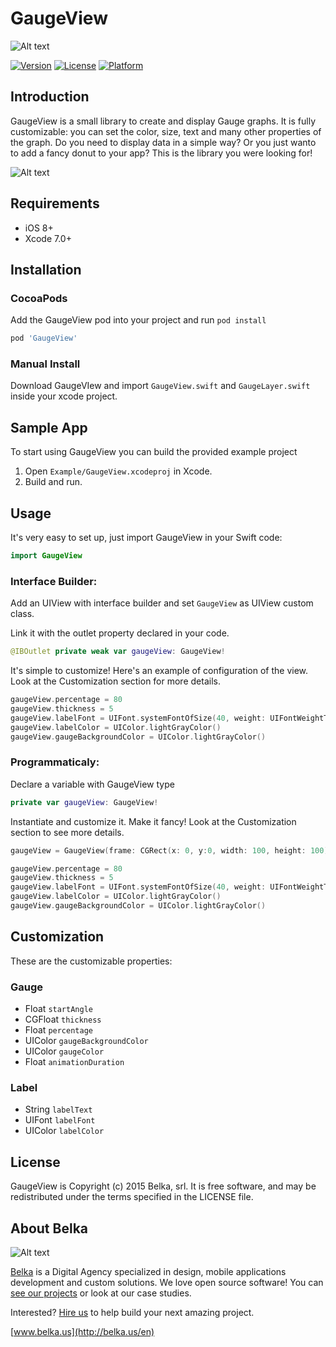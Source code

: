 # GaugeView

![Alt text](http://s4.postimg.org/c77hy8fpp/Gauge_View_Banner.png)

[![Version](https://img.shields.io/cocoapods/v/GaugeView.svg?style=flat)](http://cocoapods.org/pods/GaugeView)
[![License](https://img.shields.io/cocoapods/l/GaugeView.svg?style=flat)](http://cocoapods.org/pods/GaugeView)
[![Platform](https://img.shields.io/cocoapods/p/GaugeView.svg?style=flat)](http://cocoapods.org/pods/GaugeView)

## Introduction
GaugeView is a small library to create and display Gauge graphs. It is fully customizable: you can set the color, size, text and many other properties of the graph. Do you need to display data in a simple way? Or you just wanto to add a fancy donut to your app? This is the library you were looking for!


![Alt text](http://s8.postimg.org/x97nmfl4l/Simulator_Screen_Shot_02_nov_2015_19_32_43.png)

## Requirements
* iOS 8+
* Xcode 7.0+

## Installation 
### CocoaPods
Add the GaugeView pod into your project and run `pod install`
```ruby
pod 'GaugeView'
```
### Manual Install
Download GaugeVIew and import `GaugeView.swift` and `GaugeLayer.swift` inside your xcode project.

## Sample App
To start using GaugeView you can build the provided example project

1. Open `Example/GaugeView.xcodeproj` in Xcode.
2. Build and run.

## Usage
It's very easy to set up, just import GaugeView in your Swift code:
```swift
import GaugeView
```
### Interface Builder:
Add an UIView with interface builder and set `GaugeView` as UIView custom class.

Link it with the outlet property declared in your code.

```swift
@IBOutlet private weak var gaugeView: GaugeView!
```

It's simple to customize! Here's an example of configuration of the view. Look at the Customization section for more details.

```swift
gaugeView.percentage = 80
gaugeView.thickness = 5
gaugeView.labelFont = UIFont.systemFontOfSize(40, weight: UIFontWeightThin)
gaugeView.labelColor = UIColor.lightGrayColor()
gaugeView.gaugeBackgroundColor = UIColor.lightGrayColor()
```

### Programmaticaly:
Declare a variable with GaugeView type

```swift 
private var gaugeView: GaugeView!
``` 

Instantiate and customize it. Make it fancy! Look at the Customization section to see more details.

```swift
gaugeView = GaugeView(frame: CGRect(x: 0, y:0, width: 100, height: 100)

gaugeView.percentage = 80
gaugeView.thickness = 5
gaugeView.labelFont = UIFont.systemFontOfSize(40, weight: UIFontWeightThin)
gaugeView.labelColor = UIColor.lightGrayColor()
gaugeView.gaugeBackgroundColor = UIColor.lightGrayColor()
```

## Customization
These are the customizable properties:

### Gauge

*  Float `startAngle`
*  CGFloat `thickness`
*  Float `percentage`
*  UIColor `gaugeBackgroundColor`
*  UIColor `gaugeColor`
*  Float `animationDuration`

### Label

* String `labelText`
* UIFont `labelFont`
* UIColor `labelColor`

## License
GaugeView is Copyright (c) 2015 Belka, srl. It is free software, and may be redistributed under the terms specified in the LICENSE file.  

## About Belka
![Alt text](http://s2.postimg.org/rcjk3hf5x/logo_rosso.jpg)

[Belka](http://belka.us/en) is a Digital Agency specialized in design, mobile applications development and custom solutions.
We love open source software! You can [see our projects](http://belka.us/en/portfolio/) or look at our case studies.

Interested? [Hire us](http://belka.us/en/contacts/) to help build your next amazing project. 

[www.belka.us](http://belka.us/en)
